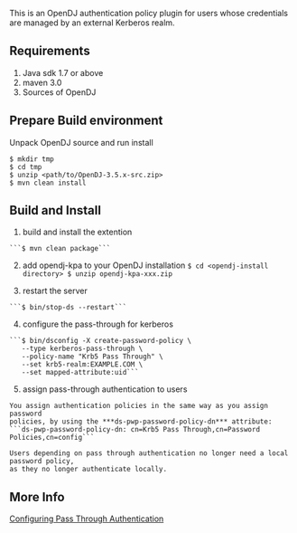 This is an OpenDJ authentication policy plugin for users whose credentials
are managed by an external Kerberos realm.

Requirements
------------
  1. Java sdk 1.7 or above
  2. maven 3.0
  3. Sources of OpenDJ

Prepare Build environment
-------------------------
Unpack OpenDJ source and run install
```
$ mkdir tmp
$ cd tmp
$ unzip <path/to/OpenDJ-3.5.x-src.zip>
$ mvn clean install
```

Build and Install
----------------
  1. build and install the extention

    ```$ mvn clean package```

  2. add opendj-kpa to your OpenDJ installation
    ```$ cd <opendj-install directory>
       $ unzip opendj-kpa-xxx.zip
    ```

  3. restart the server

    ```$ bin/stop-ds --restart```

  4. configure the pass-through for kerberos

    ```$ bin/dsconfig -X create-password-policy \
       --type kerberos-pass-through \
       --policy-name "Krb5 Pass Through" \
       --set krb5-realm:EXAMPLE.COM \
       --set mapped-attribute:uid```

  5. assign pass-through authentication to users

    You assign authentication policies in the same way as you assign password
    policies, by using the ***ds-pwp-password-policy-dn*** attribute:
    ```ds-pwp-password-policy-dn: cn=Krb5 Pass Through,cn=Password Policies,cn=config```

    Users depending on pass through authentication no longer need a local password policy,
    as they no longer authenticate locally.

More Info
---------
[Configuring Pass Through Authentication][1]

  [1]: http://opendj.forgerock.org/opendj-server/doc/admin-guide/index/chap-pta.html
